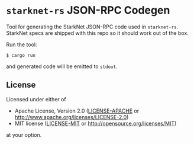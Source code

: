 # `starknet-rs` JSON-RPC Codegen

Tool for generating the StarkNet JSON-RPC code used in `starknet-rs`. StarkNet specs are shipped with this repo so it should work out of the box.

Run the tool:

```console
$ cargo run
```

and generated code will be emitted to `stdout`.

## License

Licensed under either of

- Apache License, Version 2.0 ([LICENSE-APACHE](./LICENSE-APACHE) or <http://www.apache.org/licenses/LICENSE-2.0>)
- MIT license ([LICENSE-MIT](./LICENSE-MIT) or <http://opensource.org/licenses/MIT>)

at your option.
